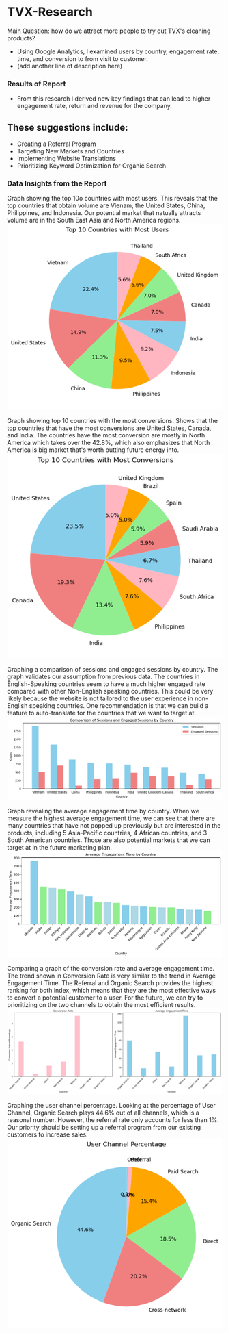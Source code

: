 # TVX-Research
Main Question: how do we attract more people to try out TVX's cleaning products?
* Using Google Analytics, I examined users by country, engagement rate, time, and conversion to from visit to customer.
* (add another line of description here)
  
### Results of Report
* From this research I derived new key findings that can lead to higher engagement rate, return and revenue for the company.
## These suggestions include:
* Creating a Referral Program
* Targeting New Markets and Countries
* Implementing Website Translations
* Prioritizing Keyword Optimization for Organic Search

### Data Insights from the Report
Graph showing the top 10o countries with most users. This reveals that the top countries that obtain volume are Vienam, the United States, China, Philippines, and Indonesia. Our potential market that natually attracts volume are in the South East Asia and North America regions.
![TVX-Research](images/output_28_0.png)

Graph showing top 10 countries with the most conversions. Shows that the top countries that have the most conversions are United States, Canada, and India. The countries have the most conversion are mostly in North America which takes over the 42.8%, which also emphasizes that North America is big market that's worth putting future energy into.
![TVX-Research](images/output_33_0.png)

Graphing a comparison of sessions and engaged sessions by country. The graph validates our assumption from previous data. The countries in English-Speaking countries seem to have a much higher engaged rate compared with other Non-English speaking countries. This could be very likely because the website is not tailored to the user experience in non-English speaking countries. One recommendation is that we can build a feature to auto-translate for the countries that we want to target at.
![TVX-Research](images/output_41_0.png)

Graph revealing the average engagement time by country. When we measure the highest average engagement time, we can see that there are many countries that have not popped up previously but are interested in the products, including 5 Asia-Pacific countries, 4 African countries, and 3 South American countries. Those are also potential markets that we can target at in the future marketing plan.
![TVX-Research](images/output_47_0.png)

Comparing a graph of the conversion rate and average engagement time. The trend shown in Conversion Rate is very similar to the trend in Average Engagement Time. The Referral and Organic Search provides the highest ranking for both index, which means that they are the most effective ways to convert a potential customer to a user. For the future, we can try to prioritizing on the two channels to obtain the most efficient results.
![TVX-Research](images/output_58_0.png)

Graphing the user channel percentage. Looking at the percentage of User Channel, Organic Search plays 44.6% out of all channels, which is a reasonal number. However, the referral rate only accounts for less than 1%. Our priority should be setting up a referral program from our existing customers to increase sales.
![TVX-Research](images/output_63_0.png)
